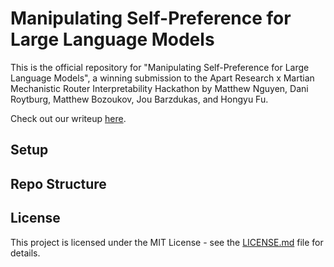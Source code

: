 # Manipulating Self-Preference for Large Language Models

This is the official repository for "Manipulating Self-Preference for Large Language Models", a winning submission to the Apart Research x Martian Mechanistic Router Interpretability Hackathon by Matthew Nguyen, Dani Roytburg, Matthew Bozoukov, Jou Barzdukas, and Hongyu Fu.

Check out our writeup [here](https://drive.google.com/uc?export=download&id=1uLjExfEY6_XaCW-hxTEsJGbLDcXhcSzy).

## Setup

## Repo Structure

## License
This project is licensed under the MIT License - see the [LICENSE.md](LICENSE.md) file for details.
